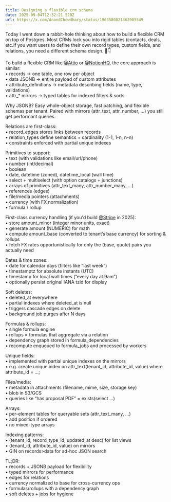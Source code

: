 ```yaml
---
title: Designing a flexible crm schema
date: 2025-09-04T12:32:21.520Z
url: https://x.com/AnandChowdhary/status/1963580821362905549
---
```


Today I went down a rabbit-hole thinking about how to build a flexible CRM on top of Postgres. Most CRMs lock you into rigid tables (contacts, deals, etc.If you want users to define their own record types, custom fields, and relations, you need a different schema design. 💽👇  
  
To build a flexible CRM like [@Attio](https://x.com/Attio) or [@NotionHQ](https://x.com/NotionHQ), the core approach is similar:  
 • records → one table, one row per object  
 • data JSONB → entire payload of custom attributes  
 • attribute\_definitions → metadata describing fields (name, type, validations)  
 • attr\_\* mirrors → typed tables for indexed filters & sorts  
  
Why JSONB? Easy whole-object storage, fast patching, and flexible schemas per tenant. Paired with mirrors (attr\_text, attr\_number, …) you still get performant queries.  
  
Relations are first-class:  
 • record\_edges stores links between records  
 • relation\_types define semantics + cardinality (1-1, 1-n, n-n)  
 • constraints enforced with partial unique indexes  
  
Primitives to support:  
 • text (with validations like email/url/phone)  
 • number (int/decimal)  
 • boolean  
 • date, datetime (zoned), datetime\_local (wall time)  
 • select + multiselect (with option catalogs + junctions)  
 • arrays of primitives (attr\_text\_many, attr\_number\_many, …)  
 • references (edges)  
 • file/media pointers (attachments)  
 • currency (with FX normalization)  
 • formula / rollup  
  
First-class currency handling (if you'd build [@Stripe](https://x.com/Stripe) in 2025):  
 • store amount\_minor (integer minor units, exact)  
 • generate amount (NUMERIC) for math  
 • compute amount\_base (converted to tenant’s base currency) for sorting & rollups  
 • fetch FX rates opportunistically for only the (base, quote) pairs you actually need  
  
Dates & time zones:  
 • date for calendar days (filters like “last week”)  
 • timestamptz for absolute instants (UTC)  
 • timestamp for local wall times (“every day at 9am”)  
 • optionally persist original IANA tzid for display  
  
Soft deletes:  
 • deleted\_at everywhere  
 • partial indexes where deleted\_at is null  
 • triggers cascade edges on delete  
 • background job purges after N days  
  
Formulas & rollups:  
 • single formula engine  
 • rollups = formulas that aggregate via a relation  
 • dependency graph stored in formula\_dependencies  
 • recompute enqueued to formula\_jobs and processed by workers  
  
Unique fields:  
 • implemented with partial unique indexes on the mirrors  
 • e.g. create unique index on attr\_text(tenant\_id, attribute\_id, value) where attribute\_id = …;  
  
Files/media:  
 • metadata in attachments (filename, mime, size, storage key)  
 • blob in S3/GCS  
 • queries like “has proposal PDF” = exists(select …)  
  
Arrays:  
 • per-element tables for queryable sets (attr\_text\_many, …)  
 • add position if ordered  
 • no mixed-type arrays  
  
Indexing patterns:  
 • (tenant\_id, record\_type\_id, updated\_at desc) for list views  
 • (tenant\_id, attribute\_id, value) on mirrors  
 • GIN on records>data for ad-hoc JSON search  
  
TL;DR:  
 • records + JSONB payload for flexibility  
 • typed mirrors for performance  
 • edges for relations  
 • currency normalized to base for cross-currency ops  
 • formulas/rollups with a dependency graph  
 • soft deletes + jobs for hygiene

